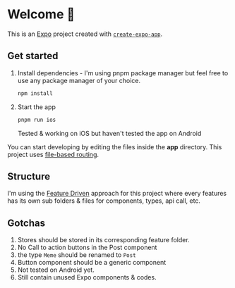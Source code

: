 # Welcome 👋

This is an [Expo](https://expo.dev) project created with [`create-expo-app`](https://www.npmjs.com/package/create-expo-app).

## Get started

1. Install dependencies - I'm using pnpm package manager but feel free to use any package manager of your choice.

   ```bash
   npm install
   ```

2. Start the app

   ```bash
   pnpm run ios
   ```

   Tested & working on iOS but haven't tested the app on Android

You can start developing by editing the files inside the **app** directory. This project uses [file-based routing](https://docs.expo.dev/router/introduction).

## Structure

I'm using the [Feature Driven](https://medium.com/@Evelyn.Taylor/structuring-react-projects-with-feature-driven-development-%EF%B8%8F-b671ee898145) approach for this project where every features has its own sub folders & files for components, types, api call, etc.

## Gotchas

1. Stores should be stored in its corresponding feature folder.
2. No Call to action buttons in the Post component
3. the type `Meme` should be renamed to `Post`
4. Button component should be a generic component
5. Not tested on Android yet.
6. Still contain unused Expo components & codes.
